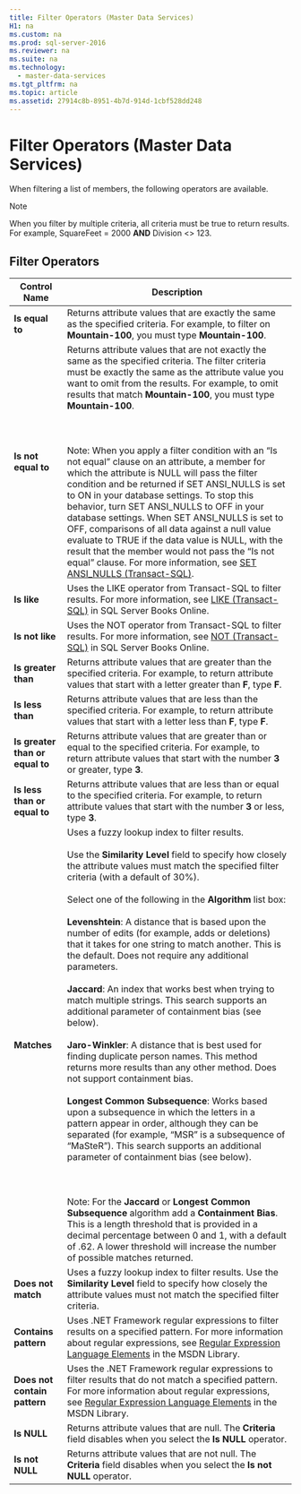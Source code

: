 ```yaml
---
title: Filter Operators (Master Data Services)
H1: na
ms.custom: na
ms.prod: sql-server-2016
ms.reviewer: na
ms.suite: na
ms.technology: 
  - master-data-services
ms.tgt_pltfrm: na
ms.topic: article
ms.assetid: 27914c8b-8951-4b7d-914d-1cbf528dd248
---
```

# Filter Operators (Master Data Services)
  When filtering a list of members, the following operators are available.  
  
> [!NOTE]  
>  When you filter by multiple criteria, all criteria must be true to return results. For example, SquareFeet \= 2000 **AND** Division \<\> 123.  
  
## Filter Operators  
  
|Control Name|Description|  
|------------------|-----------------|  
|**Is equal to**|Returns attribute values that are exactly the same as the specified criteria. For example, to filter on **Mountain\-100**, you must type **Mountain\-100**.|  
|**Is not equal to**|Returns attribute values that are not exactly the same as the specified criteria. The filter criteria must be exactly the same as the attribute value you want to omit from the results. For example, to omit results that match **Mountain\-100**, you must type **Mountain\-100**.<br /><br /> <br /><br /> Note: When you apply a filter condition with an “Is not equal” clause on an attribute, a member for which the attribute is NULL will pass the filter condition and be returned if SET ANSI\_NULLS is set to ON in your database settings. To stop this behavior, turn SET ANSI\_NULLS to OFF in your database settings. When SET ANSI\_NULLS is set to OFF, comparisons of all data against a null value evaluate to TRUE if the data value is NULL, with the result that the member would not pass the “Is not equal” clause. For more information, see [SET ANSI_NULLS &#40;Transact-SQL&#41;](../Topic/SET%20ANSI_NULLS%20\(Transact-SQL\).md).|  
|**Is like**|Uses the LIKE operator from Transact\-SQL to filter results. For more information, see [LIKE &#40;Transact-SQL&#41;](../Topic/LIKE%20\(Transact-SQL\).md) in SQL Server Books Online.|  
|**Is not like**|Uses the NOT operator from Transact\-SQL to filter results. For more information, see [NOT &#40;Transact-SQL&#41;](../Topic/NOT%20\(Transact-SQL\).md) in SQL Server Books Online.|  
|**Is greater than**|Returns attribute values that are greater than the specified criteria. For example, to return attribute values that start with a letter greater than **F**, type **F**.|  
|**Is less than**|Returns attribute values that are less than the specified criteria. For example, to return attribute values that start with a letter less than **F**, type **F**.|  
|**Is greater than or equal to**|Returns attribute values that are greater than or equal to the specified criteria. For example, to return attribute values that start with the number **3** or greater, type **3**.|  
|**Is less than or equal to**|Returns attribute values that are less than or equal to the specified criteria. For example, to return attribute values that start with the number **3** or less, type **3**.|  
|**Matches**|Uses a fuzzy lookup index to filter results.<br /><br /> Use the **Similarity Level** field to specify how closely the attribute values must match the specified filter criteria \(with a default of 30%\).<br /><br /> Select one of the following in the **Algorithm** list box:<br /><br /> **Levenshtein**: A distance that is based upon the number of edits \(for example, adds or deletions\) that it takes for one string to match another. This is the default. Does not require any additional parameters.<br /><br /> **Jaccard**: An index that works best when trying to match multiple strings. This search supports an additional parameter of containment bias \(see below\).<br /><br /> **Jaro\-Winkler**: A distance that is best used for finding duplicate person names. This method returns more results than any other method. Does not support containment bias.<br /><br /> **Longest Common Subsequence**: Works based upon a subsequence in which the letters in a pattern appear in order, although they can be separated \(for example, “MSR” is a subsequence of “MaSteR”\). This search supports an additional parameter of containment bias \(see below\).<br /><br /> <br /><br /> Note: For the **Jaccard** or **Longest Common Subsequence** algorithm add a **Containment Bias**. This is a length threshold that is provided in a decimal percentage between 0 and 1, with a default of .62. A lower threshold will increase the number of possible matches returned.|  
|**Does not match**|Uses a fuzzy lookup index to filter results. Use the **Similarity Level** field to specify how closely the attribute values must not match the specified filter criteria.|  
|**Contains pattern**|Uses .NET Framework regular expressions to filter results on a specified pattern. For more information about regular expressions, see [Regular Expression Language Elements](http://go.microsoft.com/fwlink/?LinkId=164401) in the MSDN Library.|  
|**Does not contain pattern**|Uses the .NET Framework regular expressions to filter results that do not match a specified pattern. For more information about regular expressions, see [Regular Expression Language Elements](http://go.microsoft.com/fwlink/?LinkId=164401) in the MSDN Library.|  
|**Is NULL**|Returns attribute values that are null. The **Criteria** field disables when you select the **Is NULL** operator.|  
|**Is not NULL**|Returns attribute values that are not null. The **Criteria** field disables when you select the **Is not NULL** operator.|  
  
  